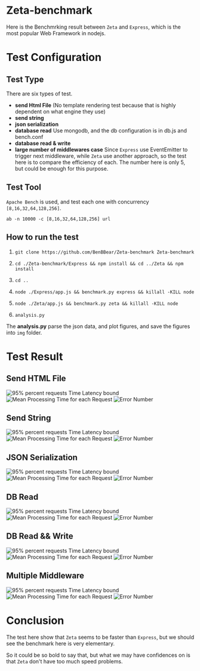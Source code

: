 Zeta-benchmark
==============

Here is the Benchmrking result between `Zeta` and `Express`, which is the most popular Web Framework in nodejs. 



# Test Configuration

## Test Type

There are six types of test.

- __send Html File__  (No template rendering test because that is highly dependent on what engine they use)
- __send string__
- __json serialization__
- __database read__ Use mongodb, and the db configuration is in db.js and bench.conf
- __database read & write__
- __large number of middlewares case__  Since `Express` use EventEmitter to trigger next middleware, while `Zeta` use another approach, so the test here is to compare the efficiency of each. The number here is only 5, but could be enough for this purpose.


## Test Tool
`Apache Bench` is used, and test each one with concurrency `[8,16,32,64,128,256]`.

```shell
ab -n 10000 -c [8,16,32,64,128,256] url
```

## How to run the test

1. `git clone https://github.com/BenBBear/Zeta-benchmark Zeta-benchmark`

2. `cd ./Zeta-benchmark/Express && npm install && cd ../Zeta && npm install`

3. `cd ..`
4. `node ./Express/app.js && benchmark.py express && killall -KILL node` 
5. `node ./Zeta/app.js && benchmark.py zeta && killall -KILL node`
6. `analysis.py` 


The __analysis.py__ parse the json data, and plot figures, and save the figures into `img` folder.


# Test Result

## Send HTML File

![95% percent requests Time Latency bound](./img/95plb[sendFile].png)
![Mean Processing Time for each Request](./img/mtimeEachReq[sendFile].png)
![Error Number](./img/enun[sendFile].png)


## Send String

![95% percent requests Time Latency bound](./img/95plb[str].png)
![Mean Processing Time for each Request](./img/mtimeEachReq[str].png)
![Error Number](./img/enun[str].png)

## JSON Serialization
![95% percent requests Time Latency bound](./img/95plb[json].png)
![Mean Processing Time for each Request](./img/mtimeEachReq[json].png)
![Error Number](./img/enun[json].png)

## DB Read
![95% percent requests Time Latency bound](./img/95plb[read].png)
![Mean Processing Time for each Request](./img/mtimeEachReq[read].png)
![Error Number](./img/enun[read].png)

## DB Read && Write

![95% percent requests Time Latency bound](./img/95plb[write].png)
![Mean Processing Time for each Request](./img/mtimeEachReq[write].png)
![Error Number](./img/enun[write].png)

## Multiple Middleware
![95% percent requests Time Latency bound](./img/95plb[middleware].png)
![Mean Processing Time for each Request](./img/mtimeEachReq[middleware].png)
![Error Number](./img/enun[middleware].png)



# Conclusion


The test here show that `Zeta` seems to be faster than `Express`, but we should see the benchmark here is very elementary. 


So it could be so bold to say that, but what we may have confidences on is that `Zeta` don't have too much speed problems.
